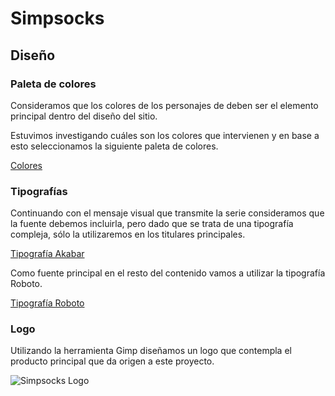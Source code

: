 # Simpsocks

## Diseño

### Paleta de colores

Consideramos que los colores de los personajes de deben ser el elemento principal dentro del diseño del sitio.

Estuvimos investigando cuáles son los colores que intervienen y en base a esto seleccionamos la siguiente paleta de colores.

[Colores](https://coolors.co/ffd521-70d1ef-d6e69f-424f46-f14e28)

### Tipografías

Continuando con el mensaje visual que transmite la serie consideramos que la fuente debemos incluirla, pero dado que se trata de una tipografía compleja, sólo la utilizaremos en los titulares principales.

[Tipografía Akabar](https://github.com/gerisg/grupo-5-simpsocks/tree/master/design/fonts)

Como fuente principal en el resto del contenido vamos a utilizar la tipografía Roboto.

[Tipografía Roboto](https://fonts.google.com/specimen/Roboto?query=roboto)

### Logo

Utilizando la herramienta Gimp diseñamos un logo que contempla el producto principal que da origen a este proyecto.

![Simpsocks Logo](https://raw.githubusercontent.com/gerisg/grupo-5-simpsocks/master/design/images/logo/logo.png)
